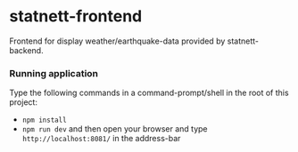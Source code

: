 # statnett-frontend
Frontend for display weather/earthquake-data provided by statnett-backend.

### Running application
Type the following commands in a command-prompt/shell in the root of this project:
- `npm install`
- `npm run dev`
and then open your browser and type `http://localhost:8081/` in the address-bar